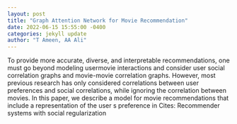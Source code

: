 ```yaml
--- 
layout: post 
title: "Graph Attention Network for Movie Recommendation" 
date: 2022-06-15 15:55:00 -0400 
categories: jekyll update 
author: "T Ameen, AA Ali" 
--- 
```

To provide more accurate, diverse, and interpretable recommendations, one must go beyond modeling usermovie interactions and consider user social correlation graphs and movie-movie correlation graphs. However, most previous research has only considered correlations between user preferences and social correlations, while ignoring the correlation between movies. In this paper, we describe a model for movie recommendations that include a representation of the user s preference in Cites: Recommender systems with social regularization